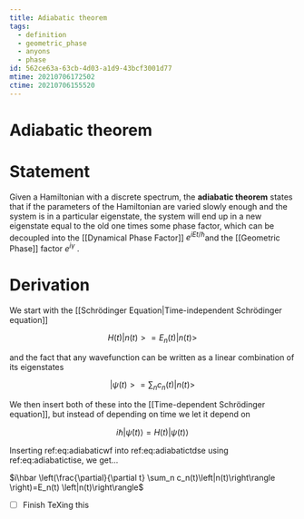 ```yaml
---
title: Adiabatic theorem
tags:
  - definition
  - geometric_phase
  - anyons
  - phase
id: 562ce63a-63cb-4d03-a1d9-43bcf3001d77
mtime: 20210706172502
ctime: 20210706155520
---
```


# Adiabatic theorem

# Statement

Given a Hamiltonian with a discrete spectrum, the **adiabatic theorem** states that if the parameters of the Hamiltonian are varied slowly enough and the system is in a particular eigenstate, the system will end up in a new eigenstate equal to the old one times some phase factor, which can be decoupled into the [[Dynamical Phase Factor]] $e^{iEt/\hbar}$and the [[Geometric Phase]] factor $e^{i\gamma}$ .

# Derivation

We start with the [[Schrödinger Equation|Time-independent Schrödinger equation]]

$$
H(t)|n(t)> = E_n(t)|n(t)>
$$

and the fact that any wavefunction can be written as a linear combination of its eigenstates

$$
|\psi(t)>=\sum_n c_n(t)|n(t)>
$$

We then insert both of these into the [[Time-dependent Schrödinger equation]], but instead of depending on time we let it depend on

$$
i\hbar \left|\dot{\psi}(t)\right\rangle = H(t)\left|\psi(t)\right\rangle
$$

Inserting ref:eq:adiabaticwf into ref:eq:adiabatictdse using ref:eq:adiabatictise, we get...

$i\hbar \left(\frac{\partial}{\partial t} \sum_n c_n(t)\left|n(t)\right\rangle \right)=E_n(t) \left|n(t)\right\rangle$

- [ ] Finish TeXing this

